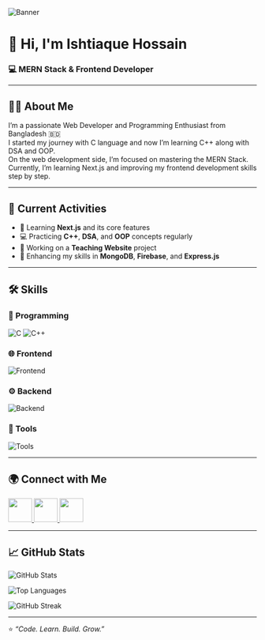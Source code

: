 ![Banner](https://i.ibb.co.com/hJ1zjLx5/github-Banner.png)

# 👋 Hi, I'm Ishtiaque Hossain
### 💻 MERN Stack & Frontend Developer

---

## 👨‍💼 About Me
I’m a passionate Web Developer and Programming Enthusiast from Bangladesh 🇧🇩  
I started my journey with C language and now I’m learning C++ along with DSA and OOP.  
On the web development side, I’m focused on mastering the MERN Stack.  
Currently, I’m learning Next.js and improving my frontend development skills step by step.  

---

## 🔭 Current Activities
- 🚀 Learning **Next.js** and its core features  
- 💻 Practicing **C++**, **DSA**, and **OOP** concepts regularly  
- 💼 Working on a **Teaching Website** project  
- 🧠 Enhancing my skills in **MongoDB**, **Firebase**, and **Express.js**  

---

## 🛠️ Skills

### 🧩 Programming  
![C](https://skillicons.dev/icons?i=c)
![C++](https://skillicons.dev/icons?i=cpp)

### 🌐 Frontend  
![Frontend](https://skillicons.dev/icons?i=html,css,tailwind,js,react)

### ⚙️ Backend  
![Backend](https://skillicons.dev/icons?i=nodejs,express,mongodb)

### 🧰 Tools  
![Tools](https://skillicons.dev/icons?i=vscode,git,github,postman,figma)

---

## 🌍 Connect with Me
<a href="https://github.com/ishtiaqueht" target="_blank">
  <img src="https://skillicons.dev/icons?i=github" width="48" height="48"/>
</a>
<a href="https://linkedin.com/in/your-link" target="_blank">
  <img src="https://skillicons.dev/icons?i=linkedin" width="48" height="48"/>
</a>
<a href="https://facebook.com/your-link" target="_blank">
  <img src="https://cdn.jsdelivr.net/gh/devicons/devicon/icons/facebook/facebook-original.svg" width="48" height="48"/>
</a>

---

## 📈 GitHub Stats

![GitHub Stats](https://github-readme-stats.vercel.app/api?username=ishtiaqueht&show_icons=true&theme=tokyonight&rank_icon=github)

![Top Languages](https://github-readme-stats.vercel.app/api/top-langs/?username=ishtiaqueht&layout=compact&theme=tokyonight)

![GitHub Streak](https://streak-stats.demolab.com/?user=ishtiaqueht&theme=tokyonight)

---

⭐️ _“Code. Learn. Build. Grow.”_
